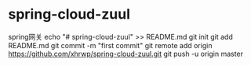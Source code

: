 # spring-cloud-zuul
spring网关
echo "# spring-cloud-zuul" >> README.md
git init
git add README.md
git commit -m "first commit"
git remote add origin https://github.com/xhrwp/spring-cloud-zuul.git
git push -u origin master
